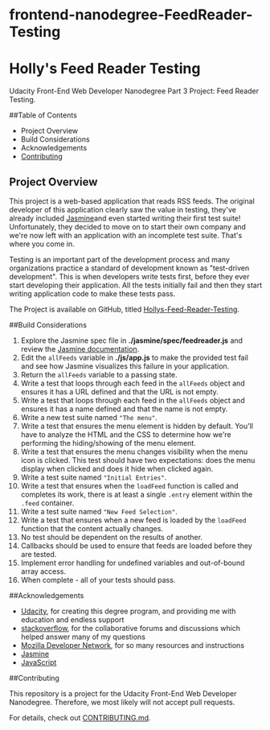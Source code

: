 frontend-nanodegree-FeedReader-Testing
=======================================

# Holly's Feed Reader Testing

Udacity Front-End Web Developer Nanodegree Part 3 Project: Feed Reader Testing.

##Table of Contents

* Project Overview
* Build Considerations
* Acknowledgements
* [Contributing](#contributing)

## Project Overview

This project is a web-based application that reads RSS feeds. The original developer of this application clearly saw the value in testing, they've already included [Jasmine](http://jasmine.github.io/)and even started writing their first test suite! Unfortunately, they decided to move on to start their own company and we're now left with an application with an incomplete test suite. That's where you come in.

Testing is an important part of the development process and many organizations practice a standard of development known as "test-driven development". This is when developers write tests first, before they ever start developing their application. All the tests initially fail and then they start writing application code to make these tests pass.

The Project is available on GitHub, titled [Hollys-Feed-Reader-Testing]().

##Build Considerations

1. Explore the Jasmine spec file in **./jasmine/spec/feedreader.js** and review the [Jasmine documentation](http://jasmine.github.io).
2. Edit the `allFeeds` variable in **./js/app.js** to make the provided test fail and see how Jasmine visualizes this failure in your application.
3. Return the `allFeeds` variable to a passing state.
4. Write a test that loops through each feed in the `allFeeds` object and ensures it has a URL defined and that the URL is not empty.
5. Write a test that loops through each feed in the `allFeeds` object and ensures it has a name defined and that the name is not empty.
6. Write a new test suite named `"The menu"`.
7. Write a test that ensures the menu element is hidden by default. You'll have to analyze the HTML and the CSS to determine how we're performing the hiding/showing of the menu element.
8. Write a test that ensures the menu changes visibility when the menu icon is clicked. This test should have two expectations: does the menu display when clicked and does it hide when clicked again.
9. Write a test suite named `"Initial Entries"`.
10. Write a test that ensures when the `loadFeed` function is called and completes its work, there is at least a single `.entry` element within the `.feed` container.
11. Write a test suite named `"New Feed Selection"`.
12. Write a test that ensures when a new feed is loaded by the `loadFeed` function that the content actually changes.
13. No test should be dependent on the results of another.
14. Callbacks should be used to ensure that feeds are loaded before they are tested.
15. Implement error handling for undefined variables and out-of-bound array access.
16. When complete - all of your tests should pass. 

##Acknowledgements

* [Udacity](https://www.udacity.com/), for creating this degree program, and providing me with education and endless support
* [stackoverflow](https://stackoverflow.com/), for the collaborative forums and discussions which helped answer many of my questions
* [Mozilla Developer Network](https://developer.mozilla.org/en-US/), for so many resources and instructions
* [Jasmine](http://jasmine.github.io/)
* [JavaScript](https://www.javascript.com/)

##Contributing

This repository is a project for the Udacity Front-End Web Developer Nanodegree. Therefore, we most likely will not accept pull requests.

For details, check out [CONTRIBUTING.md](CONTRIBUTING.md).
